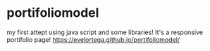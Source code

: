 # portifoliomodel
my first attept using java script and some libraries! It's a responsive portifolio page!
https://evelortega.github.io/portifoliomodel/
